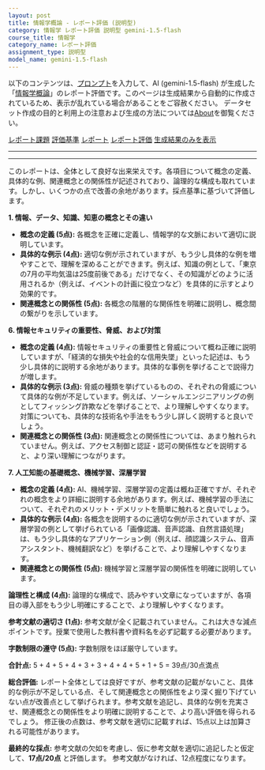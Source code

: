 ```yaml
---
layout: post
title: 情報学概論 - レポート評価 (説明型)
category: 情報学 レポート評価 説明型 gemini-1.5-flash
course_title: 情報学
category_name: レポート評価
assignment_type: 説明型
model_name: gemini-1.5-flash
---
```


以下のコンテンツは、[プロンプト](http://127.0.0.1:8000/generated/情報学/gemini-1.5-flash/prompt_レポート評価-説明型.md)を入力して、AI (gemini-1.5-flash) が生成した「[情報学概論](/contents/情報学/)」のレポート評価です。このページは生成結果から自動的に作成されているため、表示が乱れている場合があることをご容赦ください。
データセット作成の目的と利用上の注意および生成の方法については[About](/About)を御覧ください。

[レポート課題](../レポート課題-説明型)
[評価基準](../評価基準-説明型)
[レポート](../レポート-説明型)
[レポート評価](../レポート評価-説明型)
[生成結果のみを表示](http://127.0.0.1:8000/generated/情報学/gemini-1.5-flash/レポート評価-説明型.md)
  

***
***
  
このレポートは、全体として良好な出来栄えです。各項目について概念の定義、具体的な例、関連概念との関係性が記述されており、論理的な構成も取れています。しかし、いくつかの点で改善の余地があります。採点基準に基づいて評価します。


**1. 情報、データ、知識、知恵の概念とその違い**

* **概念の定義 (5点):** 各概念を正確に定義し、情報学的な文脈において適切に説明しています。
* **具体的な例示 (4点):** 適切な例が示されていますが、もう少し具体的な例を増やすことで、理解を深めることができます。例えば、知識の例として、「東京の7月の平均気温は25度前後である」だけでなく、その知識がどのように活用されるか（例えば、イベントの計画に役立つなど）を具体的に示すとより効果的です。
* **関連概念との関係性 (5点):** 各概念の階層的な関係性を明確に説明し、概念間の繋がりを示しています。


**6. 情報セキュリティの重要性、脅威、および対策**

* **概念の定義 (4点):** 情報セキュリティの重要性と脅威について概ね正確に説明していますが、「経済的な損失や社会的な信用失墜」といった記述は、もう少し具体的に説明する余地があります。具体的な事例を挙げることで説得力が増します。
* **具体的な例示 (3点):** 脅威の種類を挙げているものの、それぞれの脅威について具体的な例が不足しています。例えば、ソーシャルエンジニアリングの例としてフィッシング詐欺などを挙げることで、より理解しやすくなります。対策についても、具体的な技術名や手法をもう少し詳しく説明すると良いでしょう。
* **関連概念との関係性 (3点):** 関連概念との関係性については、あまり触れられていません。例えば、アクセス制御と認証・認可の関係性などを説明すると、より深い理解につながります。


**7. 人工知能の基礎概念、機械学習、深層学習**

* **概念の定義 (4点):** AI、機械学習、深層学習の定義は概ね正確ですが、それぞれの概念をより詳細に説明する余地があります。例えば、機械学習の手法について、それぞれのメリット・デメリットを簡単に触れると良いでしょう。
* **具体的な例示 (4点):** 各概念を説明するのに適切な例が示されていますが、深層学習の例として挙げられている「画像認識、音声認識、自然言語処理」は、もう少し具体的なアプリケーション例（例えば、顔認識システム、音声アシスタント、機械翻訳など）を挙げることで、より理解しやすくなります。
* **関連概念との関係性 (5点):** 機械学習と深層学習の関係性を明確に説明しています。


**論理性と構成 (4点):** 論理的な構成で、読みやすい文章になっていますが、各項目の導入部をもう少し明確にすることで、より理解しやすくなります。


**参考文献の適切さ (1点):** 参考文献が全く記載されていません。これは大きな減点ポイントです。授業で使用した教科書や資料名を必ず記載する必要があります。


**字数制限の遵守 (5点):** 字数制限をほぼ厳守しています。


**合計点:** 5 + 4 + 5 + 4 + 3 + 3 + 4 + 4 + 5 + 1 + 5 = 39点/30点満点


**総合評価:**  レポート全体としては良好ですが、参考文献の記載がないこと、具体的な例示が不足している点、そして関連概念との関係性をより深く掘り下げていない点が改善点として挙げられます。参考文献を追記し、具体的な例を充実させ、関連概念との関係性をより明確に説明することで、より高い評価を得られるでしょう。  修正後の点数は、参考文献を適切に記載すれば、15点以上は加算される可能性があります。


**最終的な採点:**  参考文献の欠如を考慮し、仮に参考文献を適切に追記したと仮定して、**17点/20点** と評価します。  参考文献がなければ、12点程度になります。
